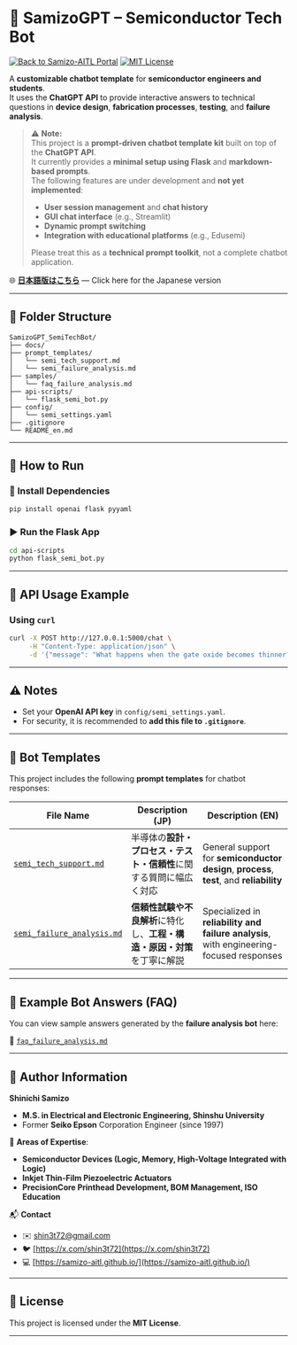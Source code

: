 # 🧠 **SamizoGPT – Semiconductor Tech Bot**

[![Back to Samizo-AITL Portal](https://img.shields.io/badge/Back%20to%20Samizo--AITL%20Portal-brightgreen)](https://samizo-aitl.github.io/en/) [![MIT License](https://img.shields.io/badge/license-MIT-blue.svg)](../LICENSE)

A **customizable chatbot template** for **semiconductor engineers and students**.  
It uses the **ChatGPT API** to provide interactive answers to technical questions in **device design**, **fabrication processes**, **testing**, and **failure analysis**.

> ⚠️ **Note:**  
> This project is a **prompt-driven chatbot template kit** built on top of the **ChatGPT API**.  
> It currently provides a **minimal setup using Flask** and **markdown-based prompts**.  
> The following features are under development and **not yet implemented**:
>
> - **User session management** and **chat history**  
> - **GUI chat interface** (e.g., Streamlit)  
> - **Dynamic prompt switching**  
> - **Integration with educational platforms** (e.g., Edusemi)
>
> Please treat this as a **technical prompt toolkit**, not a complete chatbot application.

🌐 [**日本語版はこちら**](./README.md) — Click here for the Japanese version

---

## 📁 **Folder Structure**

```plaintext
SamizoGPT_SemiTechBot/
├── docs/
├── prompt_templates/
│   └── semi_tech_support.md
│   └── semi_failure_analysis.md
├── samples/
│   └── faq_failure_analysis.md
├── api-scripts/
│   └── flask_semi_bot.py
├── config/
│   └── semi_settings.yaml
├── .gitignore
└── README_en.md
```

---

## 🚀 **How to Run**

### 🔧 **Install Dependencies**

```bash
pip install openai flask pyyaml
```

### ▶️ **Run the Flask App**

```bash
cd api-scripts
python flask_semi_bot.py
```

---

## 🔗 **API Usage Example**

### Using `curl`

```bash
curl -X POST http://127.0.0.1:5000/chat \
     -H "Content-Type: application/json" \
     -d '{"message": "What happens when the gate oxide becomes thinner?"}'
```

---

## ⚠️ **Notes**

- Set your **OpenAI API key** in `config/semi_settings.yaml`.  
- For security, it is recommended to **add this file to `.gitignore`**.

---

## 📄 **Bot Templates**

This project includes the following **prompt templates** for chatbot responses:

| **File Name** | **Description (JP)** | **Description (EN)** |
|---------------|----------------------|-----------------------|
| [`semi_tech_support.md`](./prompt_templates/semi_tech_support.md) | 半導体の**設計・プロセス・テスト・信頼性**に関する質問に幅広く対応 | General support for **semiconductor design**, **process**, **test**, and **reliability** |
| [`semi_failure_analysis.md`](./prompt_templates/semi_failure_analysis.md) | **信頼性試験や不良解析**に特化し、**工程・構造・原因・対策**を丁寧に解説 | Specialized in **reliability and failure analysis**, with engineering-focused responses |

---

## 📘 **Example Bot Answers (FAQ)**

You can view sample answers generated by the **failure analysis bot** here:

📄 [`faq_failure_analysis.md`](./samples/faq_failure_analysis.md)

---

## 👤 **Author Information**

**Shinichi Samizo**  
- **M.S. in Electrical and Electronic Engineering, Shinshu University**  
- Former **Seiko Epson** Corporation Engineer (since 1997)

📌 **Areas of Expertise**:  
- **Semiconductor Devices (Logic, Memory, High-Voltage Integrated with Logic)**  
- **Inkjet Thin-Film Piezoelectric Actuators**  
- **PrecisionCore Printhead Development, BOM Management, ISO Education**

📬 **Contact**  
- ✉️ [shin3t72@gmail.com](mailto:shin3t72@gmail.com)  
- 🐦 [https://x.com/shin3t72](https://x.com/shin3t72)  
- 💻 [https://samizo-aitl.github.io/](https://samizo-aitl.github.io/)

---

## 📄 **License**

This project is licensed under the **MIT License**.

---
